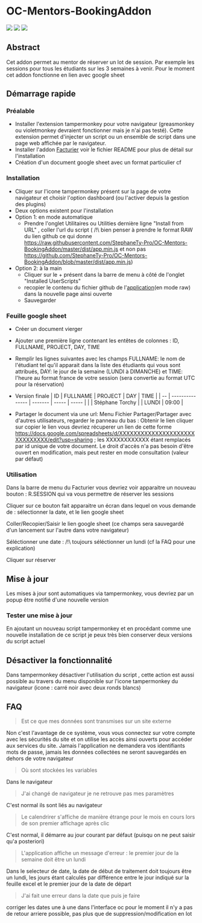# OC-Mentors-BookingAddon


![](https://img.shields.io/badge/build-pass-success)
![](https://img.shields.io/badge/version-1.1-orange)
[![](https://img.shields.io/badge/chat-workplace-blueviolet)](https://openclassrooms.workplace.com/groups/314612209540660/)


## Abstract
Cet addon permet au mentor de réserver un lot de session. Par exemple les sessions pour tous les étudiants sur les 3 semaines à venir.
Pour le moment cet addon fonctionne en lien avec google sheet


## Démarrage rapide

### Préalable

- Installer l'extension tampermonkey pour votre navigateur (greasmonkey ou violetmonkey devraient fonctionner mais je n'ai pas testé). Cette extension permet d'injecter un script ou un ensemble de script dans une page web affichée par le navigateur.
- Installer l'addon [Facturier](https://github.com/StephaneTy-Pro/OC-Mentors-AccountAddon) voir le fichier README pour plus de détail sur l'installation
- Création d'un document google sheet avec un format particulier cf 

### Installation
- Cliquer sur l'icone tampermonkey présent sur la page de votre navigateur et choisir l'option dashboard (ou l'activer depuis la gestion des plugins)
- Deux options existent pour l'installation
- Option 1: en mode automatique
	- Prendre l'onglet Utilitaires ou Utilities dernière ligne "Install from URL" , coller l'url du script ( /!\ bien penser à prendre le format RAW du lien github ce qui donne https://raw.githubusercontent.com/StephaneTy-Pro/OC-Mentors-BookingAddon/master/dist/app.min.js et non pas https://github.com/StephaneTy-Pro/OC-Mentors-BookingAddon/blob/master/dist/app.min.js) 
- Option 2: à la main
	- Cliquer sur le + présent dans la barre de menu à côté de l'onglet "Installed UserScripts"
	- recopier le contenu du fichier github de l'[application](https://raw.githubusercontent.com/StephaneTy-Pro/OC-Mentors-BookingAddon/master/dist/app.min.js)(en mode raw) dans la nouvelle page ainsi ouverte 
	- Sauvegarder
	
### Feuille google sheet
- Créer un document vierger
- Ajouter une première ligne contenant les entêtes de colonnes : ID, FULLNAME, PROJECT, DAY, TIME
- Remplir les lignes suivantes avec les champs FULLNAME: le nom de l'étudiant tel qu'il apparait dans la liste des étudiants qui vous sont attribués, DAY: le jour de la semaine (LUNDI à DIMANCHE) et TIME: l'heure au format france de votre session (sera convertie au format UTC pour la réservation)
- Version finale
| ID | FULLNAME        | PROJECT | DAY   | TIME  |
| -- | --------------- | ------- | ----- | ----- |
|    | Stéphane Torchy |         | LUNDI | 09:00 |

- Partager le document via une url: Menu Fichier Partager/Partager avec d'autres utilisateurs, regarder le panneau du bas : Obtenir le lien cliquer sur copier le lien vous devriez récuperer un lien de cette forme https://docs.google.com/spreadsheets/d/XXXXXXXXXXXXXXXXXXXXXXXXXXXXXX/edit?usp=sharing ; les XXXXXXXXXXXX étant remplacés par id unique de votre document. Le droit d'accès n'a pas besoin d'être ouvert en modification, mais peut rester en mode consultation (valeur par défaut) 

### Utilisation

Dans la barre de menu du Facturier vous devriez voir apparaitre un nouveau bouton : R.SESSION qui va vous permettre de réserver les sessions

Cliquer sur ce bouton fait apparaitre un écran dans lequel on vous demande de : sélectionner la date, et le lien google sheet

Coller/Recopier/Saisir le lien google sheet (ce champs sera sauvegardé d'un lancement sur l'autre dans votre navigateur)

Séléctionner une date : /!\ toujours séléctionner un lundi (cf la FAQ pour une explication)

Cliquer sur réserver

## Mise à jour

Les mises à jour sont automatiques via tampermonkey, vous devriez par un popup être notifié d'une nouvelle version

### Tester une mise à jour

En ajoutant un nouveau script tampermonkey et en procédant comme une nouvelle installation de ce script je peux très bien conserver deux versions du script actuel

## Désactiver la fonctionnalité

Dans tampermonkey désactiver l'utilisation du script , cette action est aussi possible au travers du menu disponible sur l'icone tampermonkey du navigateur (icone : carré noir avec deux ronds blancs)

## FAQ

>Est ce que mes données sont transmises sur un site externe

Non c'est l'avantage de ce système, vous vous connectez sur votre compte avec les sécurités du site et on utilise les accès ainsi ouverts pour accéder aux services du site. Jamais l'application ne demandera vos identifiants mots de passe, jamais les données collectées ne seront sauvegardés en dehors de votre navigateur

>Où sont stockées les variables

Dans le navigateur

>J'ai changé de navigateur je ne retrouve pas mes paramètres

C'est normal ils sont liés au navigateur

>Le calendrirer s'affiche de manière étrange pour le mois en cours lors de son premier affichage après clic

C'est normal, il démarre au jour courant par défaut (puisqu on ne peut saisir qu'a posteriori)


>L'application affiche un message d'erreur : le premier jour de la semaine doit être un lundi

Dans le selecteur de date, la date de début de traitement doit toujours être un lundi, les jours étant calculés par différence entre le jour indiqué sur la feuille excel et le premier jour de la date de départ

>J'ai fait une erreur dans la date que puis je faire

corriger les dates une à une dans l'interface oc pour le moment il n'y a pas de retour arriere possible, pas plus que de suppression/modification en lot
